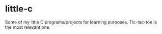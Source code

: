 # little-c

Some of my little C programs/projects for learning purposes.
Tic-tac-toe is the most relevant one.
